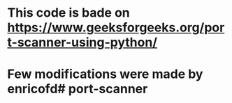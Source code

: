 # This code is bade on https://www.geeksforgeeks.org/port-scanner-using-python/
# Few modifications were made by enricofd# port-scanner
